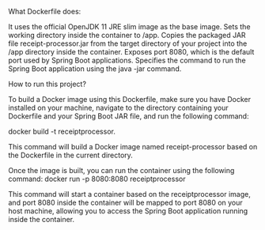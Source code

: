 What Dockerfile does:

It uses the official OpenJDK 11 JRE slim image as the base image.
Sets the working directory inside the container to /app.
Copies the packaged JAR file receipt-processor.jar from the target directory of your project into the /app directory inside the container.
Exposes port 8080, which is the default port used by Spring Boot applications.
Specifies the command to run the Spring Boot application using the java -jar command.

How to run this project?

To build a Docker image using this Dockerfile, make sure you have Docker installed on your machine, navigate to the directory containing your Dockerfile and your Spring Boot JAR file, and run the following command:

docker build -t receiptprocessor.

This command will build a Docker image named receipt-processor based on the Dockerfile in the current directory.

Once the image is built, you can run the container using the following command:
docker run -p 8080:8080 receiptprocessor


This command will start a container based on the receiptprocessor image, and port 8080 inside the container will be mapped to port 8080 on your host machine, allowing you to access the Spring Boot application running inside the container.



